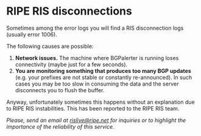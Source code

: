 # RIPE RIS disconnections

Sometimes among the error logs you will find a RIS disconnection logs (usually error 1006).

The following causes are possible:

1) **Network issues.** The machine where BGPalerter is running loses connectivity (maybe just for a few seconds).
2) **You are monitoring something that produces too many BGP updates** (e.g. your prefixes are not stable or constantly re-announced). In such cases you may be too slow in consuming the data and the server disconnects you to flush the buffer.

Anyway, unfortunately sometimes this happens without an explanation due to RIPE RIS instabilities.
This has been reported to the RIPE RIS team. 

_Please, send an email at rislive@ripe.net for inquiries or to highlight the importance of the reliability of this service._
